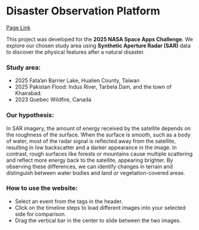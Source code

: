 # Disaster Observation Platform

[Page Link](https://astroblob012.github.io/SAR/)

This project was developed for the **2025 NASA Space Apps Challenge**. 
We explore our chosen study area using **Synthetic Aperture Radar (SAR)** data to discover the physical features after a natural disaster.

### Study area:
- 2025 Fata’an Barrier Lake, Hualien County, Taiwan
- 2025 Pakistan Flood: Indus River, Tarbela Dam, and the town of Khairabad.
- 2023 Quebec Wildfire, Canada

### Our hypothesis: 
 In SAR imagery, the amount of energy received by the satellite depends on the roughness of the surface.
 When the surface is smooth, such as a body of water, most of the radar signal is reflected away from the satellite, resulting in low backscatter and a darker appearance in the image. In contrast, rough surfaces like forests or mountains cause multiple scattering and reflect more energy back to the satellite, appearing brighter.
 By observing these differences, we can identify changes in terrain and distinguish between water bodies and land or vegetation-covered areas.

### How to use the website:
- Select an event from the tags in the header.
- Click on the timeline steps to load different images into your selected side for comparison.
- Drag the vertical bar in the center to slide between the two images.

